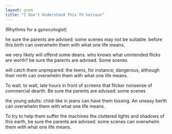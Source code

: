 ```yaml
---
layout: poem
title: "I Don't Understand This TV Serious"
---
```


(Rhythms for a gynocologist)

he sure the parents are advised: some scenes
may not be suitable. before this birth
can overwhelm them with what one life means.

we very likely will offend some deans.
who knows what unintended flicks are worth?
be sure the parents are advised.  Some scenes

will catch them unprepared: the teens,
for instance; dangerous, although their mirth
can overwhelm them with what one life means.

To wait. to wait, late hours in front of screens
that flicker nonsense of commercial dearth.
Be sure the parents are advised: some scenes

the young adults: child-like in jeans
can have them tossing. An uneasy berth
can overwhelm them with what one life means.

To try to help them suffer the machines
the cluttered lights and shadows of this earth,
be sure the parents are advised: some  scenes
can overwhelm them with what one life means.
